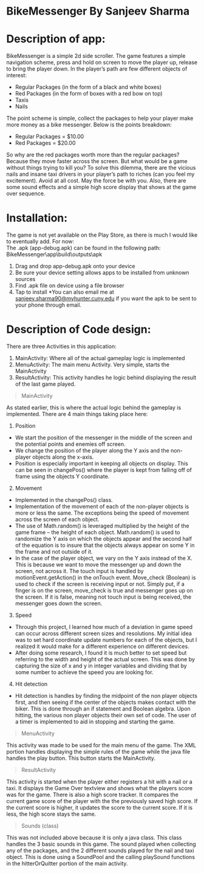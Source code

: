 # BikeMessenger By Sanjeev Sharma
                  
# Description of app:
BikeMessenger is a simple 2d side scroller. The game features a simple navigation scheme, press and hold on screen to move the player up, release to bring the player down. In the player’s path are few different objects of interest:
- Regular Packages (in the form of a black and white boxes)
- Red Packages (in the form of boxes with a red bow on top)
- Taxis
- Nails

The point scheme is simple, collect the packages to help your player make more money as a bike messenger. Below is the points breakdown:
- Regular Packages = $10.00
- Red Packages = $20.00

So why are the red packages worth more than the regular packages? Because they move faster across the screen.
But what would be a game without things trying to kill you? To solve this dilemma, there are the vicious nails and insane taxi drivers in your player’s path to riches (can you feel my excitement). Avoid at all cost. May the force be with you.
Also, there are some sound effects and a simple high score display that shows at the game over sequence.

# Installation: 
The game is not yet available on the Play Store, as there is much I would like to eventually add. For now:  
The .apk (app-debug.apk) can be found in the following path: BikeMessenger\app\build\outputs\apk
1. Drag and drop app-debug.apk onto your device
2. Be sure your device setting allows apps to be installed from unknown sources
3. Find .apk file on device using a file browser
4. Tap to install 
*You can also email me at sanjeev.sharma90@myhunter.cuny.edu if you want the apk to be sent to your phone through email.

# Description of Code design:
There are three Activities in this application:
1. MainActivity: Where all of the actual gameplay logic is implemented
2. MenuActivity: The main menu Activity. Very simple, starts the MainActivity
3. ResultActivity: This activity handles he logic behind displaying the result of the last game played.

>MainActivity

As stated earlier, this is where the actual logic behind the gameplay is implemented. There are 4 main things taking place here:

1. Position
  - We start the position of the messenger in the middle of the screen and the potential points and enemies off screen.
  - We change the position of the player along the Y axis and the non-player objects along the x-axis.
  - Position is especially important in keeping all objects on display. This can be seen in changePos() where the player is kept from     falling off of frame using the objects Y coordinate.

2. Movement
  - Implemented in the changePos() class.
  - Implementation of the movement of each of the non-player objects is more or less the same. The exceptions being the speed of movement across the screen of each object.
  - The use of Math.random() is leveraged multiplied by the height of the game frame – the height of each object.
  Math.random() is used to randomize the Y axis on which the objects appear and the second half of the equation
  is to insure that the objects always appear on some Y in the frame and not outside of it.
  - In the case of the player object, we vary on the Y axis instead of the X. This is because we want to move the
  messenger up and down the screen, not across it. The touch input is handled by motionEvent.getAction() in the
  onTouch event. Move_check (Boolean) is used to check if the screen is receiving input or not. Simply put, if a
  finger is on the screen, move_check is true and messenger goes up on the screen. If it is false, meaning not touch
  input is being received, the messenger goes down the screen.
  
3. Speed
  - Through this project, I learned how much of a deviation in game speed can occur across different screen sizes
  and resolutions. My initial idea was to set hard coordinate update numbers for each of the objects, but I realized
  it would make for a different experience on different devices.
  - After doing some research, I found it is much better to set speed but referring to the width and height of the
  actual screen. This was done by capturing the size of x and y in integer variables and dividing that by some
  number to achieve the speed you are looking for.
  
4. Hit detection
  - Hit detection is handles by finding the midpoint of the non player objects first, and then seeing if the center of
  the objects makes contact with the biker. This is done through an if statement and Boolean algebra. Upon
  hitting, the various non player objects their own set of code. The user of a timer is implemented to aid in
  stopping and starting the game.

>MenuActivity

  This activity was made to be used for the main menu of the game. The XML portion handles displaying the simple rules of the
  game while the java file handles the play button. This button starts the MainActivity.

>ResultActivity

  This activity is started when the player either registers a hit with a nail or a taxi. It displays the Game Over textview and shows
  what the players score was for the game. There is also a high score tracker. It compares the current game score of the player
  with the the previously saved high score. If the current score is higher, it updates the score to the current score. If it is less, the
  high score stays the same.

>Sounds (class)

  This was not included above because it is only a java class. This class handles the 3 basic sounds in this game. The sound played
  when collecting any of the packages, and the 2 different sounds played for the nail and taxi object. This is done using a
  SoundPool and the calling playSound functions in the hitterOrQuitter portion of the main activity.
